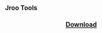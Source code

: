 ## Jroo Tools

<center>
<h2>
<a href="javascript:downloadJar()">Download</a>
  </h2>
<p>
  
  <script>
  
  function downloadJar() {
  
  if (confirm('Download the file?')) {
  window.open("https://github.com/jroo3121/jroo3121.github.io/raw/main/files/jars/jrootools.jar");
} else {

}
  
  
  }
  
  
  </script>
